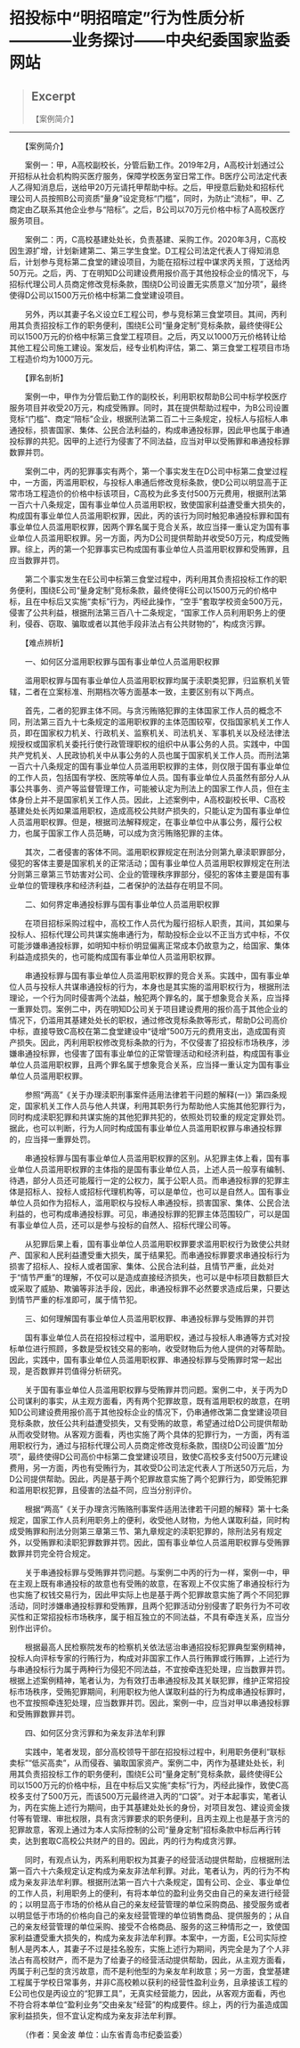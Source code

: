 
# 招投标中“明招暗定”行为性质分析————业务探讨——中央纪委国家监委网站

> ## Excerpt
> 【案例简介】

---
　　【案例简介】

　　案例一：甲，A高校副校长，分管后勤工作。2019年2月，A高校计划通过公开招标从社会机构购买医疗服务，保障学校医务室日常工作。B医疗公司法定代表人乙得知消息后，送给甲20万元请托甲帮助中标。之后，甲授意后勤处和招标代理公司人员按照B公司资质“量身”设定竞标“门槛”，同时，为防止“流标”，甲、乙商定由乙联系其他企业参与“陪标”。之后，B公司以70万元价格中标了A高校医疗服务项目。

　　案例二：丙，C高校基建处处长，负责基建、采购工作。2020年3月，C高校因生源扩增，计划新建第二、第三学生食堂。D工程公司法定代表人丁得知消息后，计划参与竞标第二食堂的建设项目，为能在招标过程中谋求丙关照，丁送给丙50万元。之后，丙、丁在明知D公司建设费用报价高于其他投标企业的情况下，与招标代理公司人员商定修改竞标条款，围绕D公司设置无实质意义“加分项”，最终使得D公司以1500万元价格中标第二食堂建设项目。

　　另外，丙以其妻子名义设立E工程公司，参与竞标第三食堂项目。其间，丙利用其负责招投标工作的职务便利，围绕E公司“量身定制”竞标条款，最终使得E公司以1500万元的价格中标第三食堂工程项目。之后，丙又以1000万元价格转让给其他工程公司施工建设。案发后，经专业机构评估，第二、第三食堂工程项目市场工程造价均为1000万元。

　　【罪名剖析】

　　案例一中，甲作为分管后勤工作的副校长，利用职权帮助B公司中标学校医疗服务项目并收受20万元，构成受贿罪。同时，其在提供帮助过程中，为B公司设置竞标“门槛”、商定“陪标”企业，根据刑法第二百二十三条规定，投标人与招标人串通投标，损害国家、集体、公民合法利益的，构成串通投标罪，因此甲也属于串通投标罪的共犯。因甲的上述行为侵害了不同法益，应当对甲以受贿罪和串通投标罪数罪并罚。

　　案例二中，丙的犯罪事实有两个，第一个事实发生在D公司中标第二食堂过程中，一方面，丙滥用职权，与投标人串通后修改竞标条款，使D公司以明显高于正常市场工程造价的价格中标该项目，C高校为此多支付500万元费用，根据刑法第一百六十八条规定，国有事业单位人员滥用职权，致使国家利益遭受重大损失的，构成国有事业单位人员滥用职权罪，因此，丙的该行为同时触犯串通投标罪和国有事业单位人员滥用职权罪，因两个罪名属于竞合关系，故应当择一重认定为国有事业单位人员滥用职权罪。另一方面，丙为D公司提供帮助并收受50万元，构成受贿罪。综上，丙的第一个犯罪事实已构成国有事业单位人员滥用职权罪和受贿罪，且应当数罪并罚。

　　第二个事实发生在E公司中标第三食堂过程中，丙利用其负责招投标工作的职务便利，围绕E公司“量身定制”竞标条款，最终使得E公司以1500万元的价格中标，且在中标后又实施“卖标”行为，丙经此操作，“空手”套取学校资金500万元，侵害了公共利益，根据刑法第三百八十二条规定，“国家工作人员利用职务上的便利，侵吞、窃取、骗取或者以其他手段非法占有公共财物的”，构成贪污罪。

　　【难点辨析】

　　一、如何区分滥用职权罪与国有事业单位人员滥用职权罪

　　滥用职权罪与国有事业单位人员滥用职权罪均属于渎职类犯罪，归监察机关管辖，二者在立案标准、刑期档次等方面基本一致，主要区别有以下两点。

　　首先，二者的犯罪主体不同。与贪污贿赂犯罪的主体国家工作人员的概念不同，刑法第三百九十七条规定的滥用职权罪的主体范围较窄，仅指国家机关工作人员，即在国家权力机关、行政机关、监察机关、司法机关、军事机关以及经法律法规授权或国家机关委托行使行政管理职权的组织中从事公务的人员。实践中，中国共产党机关、人民政协机关中从事公务的人员也属于国家机关工作人员。而刑法第一百六十八条规定的国有事业单位人员滥用职权罪的主体，则仅限于国有事业单位的工作人员，包括国有学校、医院等单位人员。国有事业单位人员虽然有部分人从事公共事务、资产等监督管理工作，可能被认定为刑法上的国家工作人员，但在主体身份上并不是国家机关工作人员。因此，上述案例中，A高校副校长甲、C高校基建处处长丙如果滥用职权，造成高校公共财产损失的，只能认定为国有事业单位人员滥用职权罪。但是，根据司法解释规定，在事业单位中从事公务，履行公权力，也属于国家工作人员范畴，可以成为贪污贿赂犯罪的主体。

　　其次，二者侵害的客体不同。滥用职权罪规定在刑法分则第九章渎职罪部分，侵犯的客体主要是国家机关的正常活动；国有事业单位人员滥用职权罪规定在刑法分则第三章第三节妨害对公司、企业的管理秩序罪部分，侵犯的客体主要是国有事业单位的管理秩序和经济利益，二者保护的法益存在明显不同。

　　二、如何界定串通投标罪与国有事业单位人员滥用职权罪

　　在项目招标采购过程中，高校工作人员代为履行招标人职责，其间，其如果与投标人、招标代理公司共谋实施串通行为，帮助投标企业以不正当方式中标，不仅可能涉嫌串通投标罪，如明知中标价明显偏离正常成本仍故意为之，给国家、集体利益造成损失的，也可能构成国有事业单位人员滥用职权罪。

　　串通投标罪与国有事业单位人员滥用职权罪的竞合关系。实践中，国有事业单位人员与投标人共谋串通投标的行为，本身也是其实施的滥用职权行为，根据刑法理论，一个行为同时侵害两个法益，触犯两个罪名的，属于想象竞合关系，应当择一重罪处罚。案例二中，丙在明知D公司关于项目建设费用的报价高于其他企业的情况下，仍滥用其基建处处长的职权，通过修改竞标条款等形式，帮助D公司高价中标，直接导致C高校在第二食堂建设中“徒增”500万元的费用支出，造成国有资产损失。因此，丙利用职权修改竞标条款的行为，不仅侵害了招投标市场秩序，涉嫌串通投标罪，也侵害了国有事业单位的正常管理活动和经济利益，构成国有事业单位人员滥用职权罪，且两个罪名属于想象竞合关系，应当择一重认定为国有事业单位人员滥用职权罪。

　　参照“两高”《关于办理渎职刑事案件适用法律若干问题的解释(一)》第四条规定，国家机关工作人员与他人共谋，利用其职务行为帮助他人实施其他犯罪行为，同时构成渎职犯罪和共谋实施的其他犯罪共犯的，依照处罚较重的规定定罪处罚。据此，也可以判断，行为人同时构成国有事业单位人员滥用职权罪与串通投标罪的，应当择一重罪处罚。

　　串通投标罪与国有事业单位人员滥用职权罪的区别。从犯罪主体上看，国有事业单位人员滥用职权罪的主体指的是国有事业单位人员，上述人员一般享有编制、待遇，部分人员还可能履行一定的公权力，属于公职人员。而串通投标罪的犯罪主体是招标人、投标人或招标代理机构等，可以是单位，也可以是自然人。国有事业单位人员如作为招标人，滥用职权与投标人串通投标，损害国家、集体、公民合法利益的，也可构成串通投标罪。可见，串通投标罪的犯罪主体范围较广，可以是国有事业单位人员，还可以是参与投标的自然人、招标代理公司等。

　　从犯罪后果上看，国有事业单位人员滥用职权罪要求滥用职权行为致使公共财产、国家和人民利益遭受重大损失，属于结果犯。而串通投标罪要求串通投标行为损害了招标人、投标人或者国家、集体、公民合法利益，且情节严重，此处对于“情节严重”的理解，不仅可以是造成直接经济损失，也可以是中标项目数额巨大或采取了威胁、欺骗等非法手段，因此，串通投标罪不必然要求造成后果，只要达到情节严重的标准即可，属于情节犯。

　　三、如何理解国有事业单位人员滥用职权罪、串通投标罪与受贿罪的并罚

　　国有事业单位人员在招投标过程中，滥用职权，通过与投标人串通等方式对投标单位进行照顾，多数是受权钱交易的影响，收受财物后为他人提供的对等帮助。因此，实践中，国有事业单位人员滥用职权罪、串通投标罪与受贿罪时常一起出现，是否数罪并罚值得分析研究。

　　关于国有事业单位人员滥用职权罪与受贿罪并罚问题。案例二中，关于丙为D公司谋利的事实，从主观方面看，丙有两个犯罪故意，既有滥用职权的故意，在明知D公司建设费用报价高于其他投标企业的情况下，仍串通修改第二食堂建设项目竞标条款，放任公共利益遭受损失，又有受贿的故意，希望通过给D公司提供帮助从而收受财物。从客观方面看，丙也实施了两个具体的犯罪行为，一方面，丙有滥用职权行为，通过与招标代理公司人员商定修改竞标条款，围绕D公司设置“加分项”，最终使得D公司高价中标第二食堂建设项目，致使C高校多支付500万元建设费用，另一方面，丙也有受贿行为，其收受D公司法定代表人丁所送50万元后，为D公司提供帮助。因此，丙是基于两个犯罪故意实施了两个犯罪行为，即受贿犯罪和滥用职权犯罪，且侵害的法益不同，应当分别评价。

　　根据“两高”《关于办理贪污贿赂刑事案件适用法律若干问题的解释》第十七条规定，国家工作人员利用职务上的便利，收受他人财物，为他人谋取利益，同时构成受贿罪和刑法分则第三章第三节、第九章规定的渎职犯罪的，除刑法另有规定外，以受贿罪和渎职犯罪数罪并罚。因此，国有事业单位人员滥用职权罪与受贿罪数罪并罚完全符合规定。

　　关于串通投标罪与受贿罪并罚问题。与案例二中丙的行为一样，案例一中，甲在主观上既有串通投标的故意也有受贿的故意，在客观上不仅实施了串通投标行为也实施了权钱交易行为，因此甲实际上也是基于两个犯罪故意实施了两个不同犯罪活动，同时涉嫌串通投标罪和受贿罪，且两个犯罪活动分别侵害了职务行为不可收买性和正常招投标市场秩序，属于相互独立的不同法益，不具有牵连关系，应当分别作出评价。

　　根据最高人民检察院发布的检察机关依法惩治串通招投标犯罪典型案例精神，投标人向评标专家的行贿行为，构成对非国家工作人员行贿罪或行贿罪，上述行为与串通投标行为属于两种行为侵犯不同法益，不宜按牵连犯处理，应当数罪并罚。根据上述案例精神，笔者认为，为有效打击串通投标及其关联犯罪，维护正常招投标市场秩序，受贿犯罪期间，利用职权为他人谋取利益的行为构成串通投标罪时，也不宜按照牵连犯处理，应当数罪并罚。因此，案例一中，应当对甲以串通投标罪和受贿罪数罪并罚。

　　四、如何区分贪污罪和为亲友非法牟利罪

　　实践中，笔者发现，部分高校领导干部在招投标过程中，利用职务便利“联标卖标”“低买高卖”，从而侵吞、骗取国家资产。案例二中，丙作为基建处处长，利用其负责招投标工作的职务便利，围绕E公司“量身定制”竞标条款，最终使得E公司以1500万元的价格中标，且在中标后又实施“卖标”行为，丙经此操作，致使C高校多支付了500万元，而该500万元最终进入丙的“口袋”。对于本起事实，笔者认为，丙在实施上述行为期间，由于其基建处处长的身份，对项目发包、建设资金拨付等有管理、审批权限，具有贪污罪要求的职务便利，且丙主观上也是基于贪污的犯罪故意，客观上通过为本人实际控制的公司“量身定制”招标条款中标后再行转卖，达到套取C高校公共财产的目的。因此，丙的行为构成贪污罪。

　　同时，有观点认为，丙系利用职权为其妻子的经营活动提供帮助，应根据刑法第一百六十六条规定认定构成为亲友非法牟利罪。对此，笔者认为，丙的行为不构成为亲友非法牟利罪。根据刑法第一百六十六条规定，国有公司、企业、事业单位的工作人员，利用职务上的便利，有将本单位的盈利业务交由自己的亲友进行经营的；以明显高于市场的价格从自己的亲友经营管理的单位采购商品、接受服务或者以明显低于市场的价格向自己的亲友经营管理的单位销售商品、提供服务的；从自己的亲友经营管理的单位采购、接受不合格商品、服务的这三种情形之一，致使国家利益遭受重大损失的，构成为亲友非法牟利罪。本案中，一方面，E公司实际控制人是丙本人，其妻子不过是挂名股东，实施上述行为期间，丙完全是为了个人非法占有高校财产，而不是为了给妻子的经营活动提供帮助，因此，从主观方面看，丙属于利己型的贪污故意，而不是利他型的为亲友牟利故意；另一方面，食堂基建工程属于学校日常事务，并非C高校赖以获利的经营性盈利业务，且承接该工程的E公司也仅是丙设立的“犯罪工具”，无真实经营能力，因此，从客观方面看，丙也不符合将本单位“盈利业务”交由亲友“经营”的构成要件。综上，丙的行为虽造成国家利益损失，但不宜认定构成为亲友非法牟利罪。

　　（作者：吴金波 单位：山东省青岛市纪委监委）
